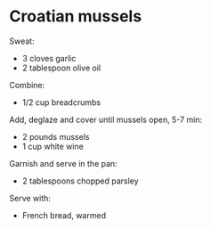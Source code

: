 Croatian mussels
================

Sweat:

- 3 cloves garlic
- 2 tablespoon olive oil

Combine:

- 1/2 cup breadcrumbs

Add, deglaze and cover until mussels open, 5-7 min:

- 2 pounds mussels
- 1 cup white wine

Garnish and serve in the pan:

- 2 tablespoons chopped parsley

Serve with:

- French bread, warmed
